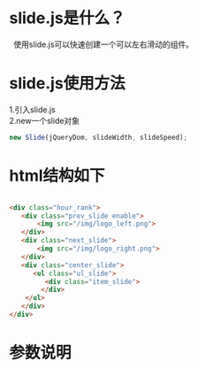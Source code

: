# slide.js是什么？
&nbsp;&nbsp;使用slide.js可以快速创建一个可以左右滑动的组件。

# slide.js使用方法
1.引入slide.js<br>
2.new一个slide对象
```javascript
new Slide(jQueryDom, slideWidth, slideSpeed);
```
# html结构如下
``` html

<div class="hour_rank">
   <div class="prev_slide enable">
	   <img src="/img/logo_left.png">
   </div>
   <div class="next_slide">
	   <img src="/img/logo_right.png">
   </div>
   <div class="center_slide">
      <ul class="ul_slide">          	
         <div class="item_slide">
        </div>        
    </ul>
   </div>
</div>

```
# 参数说明






